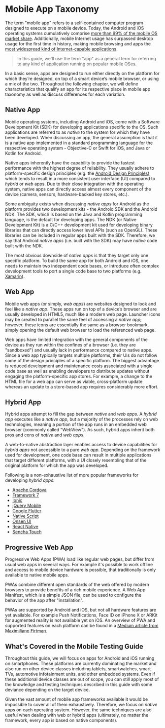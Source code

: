 # Mobile App Taxonomy

The term "mobile app" refers to a self-contained computer program designed to
execute on a mobile device. Today, the Android and iOS operating systems
cumulatively comprise
[more than 99% of the mobile OS market share](https://www.idc.com/promo/smartphone-market-share/os "Smartphone Market Share").
Additionally, mobile Internet usage has surpassed desktop usage for the first
time in history, making mobile browsing and apps the
[most widespread kind of Internet-capable applications](https://www.idc.com/promo/smartphone-market-share/os "Smartphone Market Share").

> In this guide, we'll use the term "app" as a general term for referring to any
> kind of application running on popular mobile OSes.

In a basic sense, apps are designed to run either directly on the platform for
which they’re designed, on top of a smart device’s mobile browser, or using a
mix of the two. Throughout the following chapter, we will define characteristics
that qualify an app for its respective place in mobile app taxonomy as well as
discuss differences for each variation.

## Native App

Mobile operating systems, including Android and iOS, come with a Software
Development Kit (SDK) for developing applications specific to the OS. Such
applications are referred to as _native_ to the system for which they have been
developed. When discussing an app, the general assumption is that it is a native
app implemented in a standard programming language for the respective operating
system - Objective-C or Swift for iOS, and Java or Kotlin for Android.

Native apps inherently have the capability to provide the fastest performance
with the highest degree of reliability. They usually adhere to platform-specific
design principles (e.g. the
[Android Design Principles](https://developer.android.com/design/get-started/principles.html "Android Design Principles")),
which tends to result in a more consistent user interface (UI) compared to
_hybrid_ or _web_ apps. Due to their close integration with the operating
system, native apps can directly access almost every component of the device
(camera, sensors, hardware-backed key stores, etc.).

Some ambiguity exists when discussing _native apps_ for Android as the platform
provides two development kits - the Android SDK and the Android NDK. The SDK,
which is based on the Java and Kotlin programming language, is the default for
developing apps. The NDK (or Native Development Kit) is a C/C++ development kit
used for developing binary libraries that can directly access lower level APIs
(such as OpenGL). These libraries can be included in regular apps built with the
SDK. Therefore, we say that Android _native apps_ (i.e. built with the SDK) may
have _native_ code built with the NDK.

The most obvious downside of _native apps_ is that they target only one specific
platform. To build the same app for both Android and iOS, one needs to maintain
two independent code bases, or introduce often complex development tools to port
a single code base to two platforms (e.g.
[Xamarin](https://www.xamarin.com/ "Xamarin")).

## Web App

Mobile web apps (or simply, _web apps_) are websites designed to look and feel
like a _native app_. These apps run on top of a device’s browser and are usually
developed in HTML5, much like a modern web page. Launcher icons may be created
to parallel the same feel of accessing a _native app_; however, these icons are
essentially the same as a browser bookmark, simply opening the default web
browser to load the referenced web page.

Web apps have limited integration with the general components of the device as
they run within the confines of a browser (i.e. they are "sandboxed") and
usually lack in performance compared to native apps. Since a web app typically
targets multiple platforms, their UIs do not follow some of the design
principles of a specific platform. The biggest advantage is reduced development
and maintenance costs associated with a single code base as well as enabling
developers to distribute updates without engaging the platform-specific app
stores. For example, a change to the HTML file for a web app can serve as
viable, cross-platform update whereas an update to a store-based app requires
considerably more effort.

## Hybrid App

Hybrid apps attempt to fill the gap between _native_ and _web apps_. A _hybrid
app_ executes like a _native app_, but a majority of the processes rely on web
technologies, meaning a portion of the app runs in an embedded web browser
(commonly called "WebView"). As such, hybrid apps inherit both pros and cons of
_native_ and _web apps_.

A web-to-native abstraction layer enables access to device capabilities for
_hybrid apps_ not accessible to a pure _web app_. Depending on the framework
used for development, one code base can result in multiple applications that
target different platforms, with a UI closely resembling that of the original
platform for which the app was developed.

Following is a non-exhaustive list of more popular frameworks for developing
_hybrid apps_:

- [Apache Cordova](https://cordova.apache.org/ "Apache Cordova")
- [Framework 7](https://framework7.io/ "Framework 7")
- [Ionic](https://ionicframework.com/ "Ionic")
- [jQuery Mobile](https://jquerymobile.com/ "jQuery Mobile")
- [Google Flutter](https://flutter.dev/ "Google Flutter")
- [Native Script](https://www.nativescript.org/ "Native Script")
- [Onsen UI](https://onsen.io/ "Onsen UI")
- [React Native](https://www.reactnative.com/ "React Native")
- [Sencha Touch](https://www.sencha.com/products/touch/ "Sencha Touch")

## Progressive Web App

Progressive Web Apps (PWA) load like regular web pages, but differ from usual
web apps in several ways. For example it's possible to work offline and access
to mobile device hardware is possible, that traditionally is only available to
native mobile apps.

PWAs combine different open standards of the web offered by modern browsers to
provide benefits of a rich mobile experience. A Web App Manifest, which is a
simple JSON file, can be used to configure the behavior of the app after
"installation".

PWAs are supported by Android and iOS, but not all hardware features are yet
available. For example Push Notifications, Face ID on iPhone X or ARKit for
augmented reality is not available yet on iOS. An overview of PWA and supported
features on each platform can be found in a
[Medium article from Maximiliano Firtman](https://medium.com/@firt/progressive-web-apps-on-ios-are-here-d00430dee3a7 "Progressive Web Apps on iOS are here").

## What's Covered in the Mobile Testing Guide

Throughout this guide, we will focus on apps for Android and iOS running on
smartphones. These platforms are currently dominating the market and also run on
other device classes including tablets, smartwatches, smart TVs, automotive
infotainment units, and other embedded systems. Even if these additional device
classes are out of scope, you can still apply most of the knowledge and testing
techniques described in this guide with some deviance depending on the target
device.

Given the vast amount of mobile app frameworks available it would be impossible
to cover all of them exhaustively. Therefore, we focus on _native_ apps on each
operating system. However, the same techniques are also useful when dealing with
web or hybrid apps (ultimately, no matter the framework, every app is based on
native components).
